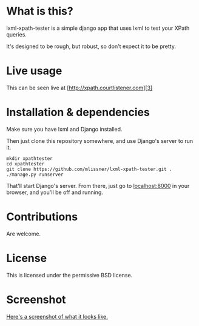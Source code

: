 What is this?
=============
lxml-xpath-tester is a simple django app that uses lxml to test your XPath 
queries.

It's designed to be rough, but robust, so don't expect it to be pretty.


Live usage
==========
This can be seen live at [http://xpath.courtlistener.com][3]


Installation & dependencies
===========================
Make sure you have lxml and Django installed.

Then just clone this repository somewhere, and use Django's server to run it.

    mkdir xpathtester
    cd xpathtester
    git clone https://github.com/mlissner/lxml-xpath-tester.git .
    ./manage.py runserver

That'll start Django's server. From there, just go to [localhost:8000][2] in your
browser, and you'll be off and running.    


Contributions
======
Are welcome.


License
========
This is licensed under the permissive BSD license.


Screenshot
==========
[Here's a screenshot of what it looks like.][1] 

[1]: https://raw.githubusercontent.com/mlissner/lxml-xpath-tester/master/xpathtester/tester/static/screenshot.jpg
[2]: http://localhost:8000
[3]: http://xpath.courtlistener.com